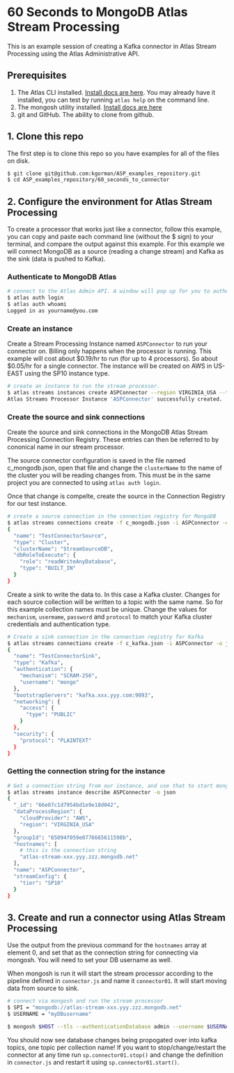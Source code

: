 
# 60 Seconds to MongoDB Atlas Stream Processing

This is an example session of creating a Kafka connector in Atlas Stream Processing using the
Atlas Administrative API.

## Prerequisites
1. The Atlas CLI installed. [Install docs are here](https://www.mongodb.com/docs/atlas/api/atlas-admin-api/). You may already have it installed, you can test by running `atlas help` on the command line.  
2. The mongosh utility installed. [Install docs are here](https://www.mongodb.com/docs/mongodb-shell/install/)
3. git and GitHub. The ability to clone from github.

## 1. Clone this repo
The first step is to clone this repo so you have examples for all of the files on disk.
```bash
$ git clone git@github.com:kgorman/ASP_examples_repository.git
$ cd ASP_examples_repository/60_seconds_to_connector
```

## 2. Configure the environment for Atlas Stream Processing
To create a processor that works just like a connector, follow this example, you can copy and paste each command line (without the $ sign) to your terminal, and compare the output against this example. For this example we will connect MongoDB as a source (reading a change stream) and Kafka as the sink (data is pushed to Kafka).

### Authenticate to MongoDB Atlas
```bash
# connect to the Atlas Admin API. A window will pop up for you to authenticate
$ atlas auth login
$ atlas auth whoami 
Logged in as yourname@you.com
```

### Create an instance
Create a Stream Processing Instance named `ASPConnector` to run your connector on. Billing only happens when the processor is running. This example will cost about $0.19/hr to run (for up to 4 processors). So about $0.05/hr for a single connector. The instance will be created on AWS in US-EAST using the SP10 instance type.

```bash
# create an instance to run the stream processor. 
$ atlas streams instances create ASPConnector --region VIRGINIA_USA --tier SP10 --provider AWS
Atlas Streams Processor Instance 'ASPConnector' successfully created.
```

### Create the source and sink connections
Create the source and sink connections in the MongoDB Atlas Stream Processing Connection Registry. These entries can then be referred to by cononical name in our stream processor.

The source connector configuration is saved in the file named c_mongodb.json, open that file and change the `clusterName` to the name of the cluster you will be reading changes from. This must be in the same project you are connected to using `atlas auth login`.

Once that change is compelte, create the source in the Connection Registry for our test instance.

```bash
# create a source connection in the connection registry for MongoDB
$ atlas streams connections create -f c_mongodb.json -i ASPConnector -o json
{
  "name": "TestConnectorSource",
  "type": "Cluster",
  "clusterName": "StreamSourceDB",
  "dbRoleToExecute": {
    "role": "readWriteAnyDatabase",
    "type": "BUILT_IN"
  }
}
```
Create a sink to write the data to. In this case a Kafka cluster. Changes for each source collection will be written to a topic with the same name. So for this example collection names must be unique. Change the values for `mechanism`, `usermame`, `password` and `protocol` to match your Kafka cluster credentials and authentication type.

```bash
# Create a sink connection in the connection registry for Kafka
$ atlas streams connections create -f c_kafka.json -i ASPConnector -o json
{
  "name": "TestConnectorSink",
  "type": "Kafka",
  "authentication": {
    "mechanism": "SCRAM-256",
    "username": "mongo"
  },
  "bootstrapServers": "kafka.xxx.yyy.com:9093",
  "networking": {
    "access": {
      "type": "PUBLIC"
    }
  },
  "security": {
    "protocol": "PLAINTEXT"
  }
}
```
### Getting the connection string for the instance

```bash
# Get a connection string from our instance, and use that to start mongosh
$ atlas streams instance describe ASPConnector -o json
{
  "_id": "66e07c1d7954bd1e9e18d042",
  "dataProcessRegion": {
    "cloudProvider": "AWS",
    "region": "VIRGINIA_USA"
  },
  "groupId": "65094f059e0776665611598b",
  "hostnames": [ 
    # this is the connection string
    "atlas-stream-xxx.yyy.zzz.mongodb.net"  
  ],
  "name": "ASPConnector",
  "streamConfig": {
    "tier": "SP10"
  }
}
```

## 3. Create and run a connector using Atlas Stream Processing
Use the output from the previous command for the `hostnames` array at element 0, and set that as the connection string for connecting via mongosh. You will need to set your DB username as well.

When mongosh is run it will start the stream processor according to the pipeline defined in `connector.js` and name it `connector01`. It will start moving data from source to sink.

```bash
# connect via mongosh and run the stream processor
$ SPI = "mongodb://atlas-stream-xxx.yyy.zzz.mongodb.net"
$ USERNAME = "myDBusername"

$ mongosh $HOST --tls --authenticationDatabase admin --username $USERNAME ./connector.js
```

You should now see database changes being propogated over into kafka topics, one topic per collection name! If you want to stop/change/restart the connector at any time run `sp.connector01.stop()` and change the definition in `connector.js` and restart it using `sp.connector01.start()`.